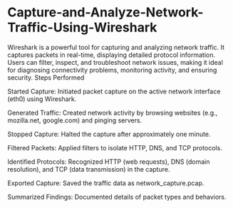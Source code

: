 # Capture-and-Analyze-Network-Traffic-Using-Wireshark
Wireshark is a powerful tool for capturing and analyzing network traffic. It captures packets in real-time, displaying detailed protocol information. Users can filter, inspect, and troubleshoot network issues, making it ideal for diagnosing connectivity problems, monitoring activity, and ensuring security.
Steps Performed





Started Capture: Initiated packet capture on the active network interface (eth0) using Wireshark.



Generated Traffic: Created network activity by browsing websites (e.g., mozilla.net, google.com) and pinging servers.



Stopped Capture: Halted the capture after approximately one minute.



Filtered Packets: Applied filters to isolate HTTP, DNS, and TCP protocols.



Identified Protocols: Recognized HTTP (web requests), DNS (domain resolution), and TCP (data transmission) in the capture.



Exported Capture: Saved the traffic data as network_capture.pcap.



Summarized Findings: Documented details of packet types and behaviors.
